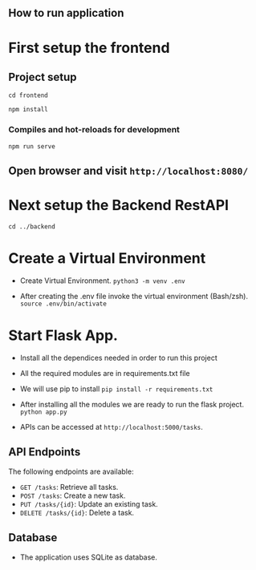 ## How to run application

# First setup the frontend

## Project setup

```
cd frontend
```

```
npm install
```

### Compiles and hot-reloads for development
```
npm run serve
```

## Open browser and visit ```http://localhost:8080/```


# Next setup the Backend RestAPI

``` 
cd ../backend
```

# Create a Virtual Environment

- Create Virtual Environment.
``` python3 -m venv .env ```

- After creating the .env file invoke the virtual environment (Bash/zsh).
``` source .env/bin/activate ```


# Start Flask App.

- Install all the dependices needed in order to run this project
- All the required modules are in requirements.txt file
- We will use pip to install
``` pip install -r requirements.txt ```

- After installing all the modules we are ready to run the flask project.
``` python app.py ```

- APIs can be accessed at `http://localhost:5000/tasks`.

## API Endpoints

The following endpoints are available:

- `GET /tasks`: Retrieve all tasks.
- `POST /tasks`: Create a new task.
- `PUT /tasks/{id}`: Update an existing task.
- `DELETE /tasks/{id}`: Delete a task.

## Database

- The application uses SQLite as database.